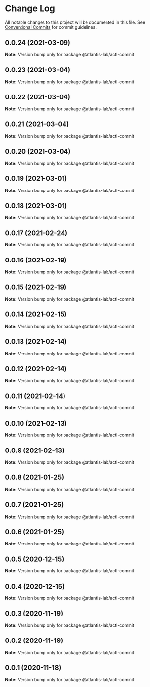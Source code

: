 # Change Log

All notable changes to this project will be documented in this file.
See [Conventional Commits](https://conventionalcommits.org) for commit guidelines.

## 0.0.24 (2021-03-09)

**Note:** Version bump only for package @atlantis-lab/actl-commit





## 0.0.23 (2021-03-04)

**Note:** Version bump only for package @atlantis-lab/actl-commit





## 0.0.22 (2021-03-04)

**Note:** Version bump only for package @atlantis-lab/actl-commit





## 0.0.21 (2021-03-04)

**Note:** Version bump only for package @atlantis-lab/actl-commit





## 0.0.20 (2021-03-04)

**Note:** Version bump only for package @atlantis-lab/actl-commit





## 0.0.19 (2021-03-01)

**Note:** Version bump only for package @atlantis-lab/actl-commit





## 0.0.18 (2021-03-01)

**Note:** Version bump only for package @atlantis-lab/actl-commit





## 0.0.17 (2021-02-24)

**Note:** Version bump only for package @atlantis-lab/actl-commit





## 0.0.16 (2021-02-19)

**Note:** Version bump only for package @atlantis-lab/actl-commit





## 0.0.15 (2021-02-19)

**Note:** Version bump only for package @atlantis-lab/actl-commit





## 0.0.14 (2021-02-15)

**Note:** Version bump only for package @atlantis-lab/actl-commit





## 0.0.13 (2021-02-14)

**Note:** Version bump only for package @atlantis-lab/actl-commit





## 0.0.12 (2021-02-14)

**Note:** Version bump only for package @atlantis-lab/actl-commit





## 0.0.11 (2021-02-14)

**Note:** Version bump only for package @atlantis-lab/actl-commit





## 0.0.10 (2021-02-13)

**Note:** Version bump only for package @atlantis-lab/actl-commit





## 0.0.9 (2021-02-13)

**Note:** Version bump only for package @atlantis-lab/actl-commit





## 0.0.8 (2021-01-25)

**Note:** Version bump only for package @atlantis-lab/actl-commit





## 0.0.7 (2021-01-25)

**Note:** Version bump only for package @atlantis-lab/actl-commit





## 0.0.6 (2021-01-25)

**Note:** Version bump only for package @atlantis-lab/actl-commit





## 0.0.5 (2020-12-15)

**Note:** Version bump only for package @atlantis-lab/actl-commit





## 0.0.4 (2020-12-15)

**Note:** Version bump only for package @atlantis-lab/actl-commit





## 0.0.3 (2020-11-19)

**Note:** Version bump only for package @atlantis-lab/actl-commit





## 0.0.2 (2020-11-19)

**Note:** Version bump only for package @atlantis-lab/actl-commit





## 0.0.1 (2020-11-18)

**Note:** Version bump only for package @atlantis-lab/actl-commit
